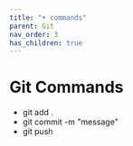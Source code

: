 ```yaml
---
title: "• commands"
parent: Git
nav_order: 3
has_children: true
---
```


# Git Commands

- git add .
- git commit -m "message"
- git push